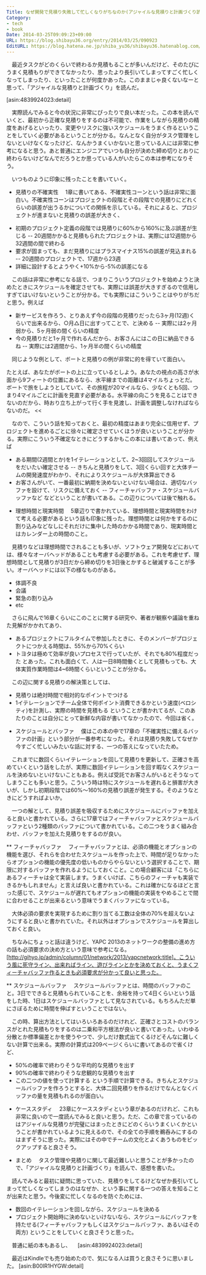 ```yaml
---
Title: なぜ開発で見積り失敗して忙しくなりがちなのか(アジャイルな見積りと計画づくり読んだ)
Category:
- tech
- book
Date: 2014-03-25T09:09:23+09:00
URL: https://blog.shibayu36.org/entry/2014/03/25/090923
EditURL: https://blog.hatena.ne.jp/shiba_yu36/shibayu36.hatenablog.com/atom/entry/12921228815720558799
---
```


　最近タスクがどのくらいで終わるか見積もることが多いんだけど、そのたびにうまく見積もりができてなかったり、思ったより長引いてしまってすごく忙しくなってしまったり、といったことが何度かあった。このままじゃ良くないなーと思って、「アジャイルな見積りと計画づくり」を読んだ。

[asin:4839924023:detail]

　実際読んでみると今の状況に非常にぴったりで良い本だった。この本を読んでいくと、最初から正確な見積りをするのは不可能で、作業をしながら見積りの精度をあげるといったり、変更やリスクに強いスケジュールをうまく作るということをしていく必要があるということが分かる。なんとなく自分がタスク管理をしないといけなくなったけど、なんかうまくいかないと思っている人には非常に参考になると思う。あと普通にエンジニアでいつも自分が決めた締め切りとおりに終わらないけどなんでだろうとか思っている人がいたらこの本は参考になりそう。

　いつものように印象に残ったことを書いていく。


* 見積りの不確実性
　1章に書いてある、不確実性コーンという話は非常に面白い。不確実性コーンはプロジェクトの段階とその段階での見積りにどれくらいの誤差が出うるかについての関係を示している。それによると、プロジェクトが進まないと見積りの誤差が大きく、
- 初期のプロジェクト定義の段階では見積りに60%から160%に及ぶ誤差が生じる
-- 20週間かかると見積もられたプロジェクトは、実際には12週間から32週間の間で終わる
- 要求が固まっても、まだ見積りにはプラスマイナス15%の誤差が見込まれる
-- 20週間のプロジェクトで、17週から23週
- 詳細に設計するとようやく+10%から-5%の誤差になる

　この話は非常に参考になる話で、つまりこういうプロジェクトを始めようと決めたときにスケジュールを確定させても、実際には誤差が大きすぎるので信用しすぎてはいけないということが分かる。でも実際にはこういうことはやりがちだと思う。例えば
- 新サービスを作ろう、とりあえず今の段階の見積りだったら3ヶ月(12週)くらいで出来るから、○月△日に出すってことで、と決める
-- 実際には2ヶ月弱から、5ヶ月弱の間くらいの精度
- 今の見積りだと1ヶ月で作れるんだから、お客さんにはこの日に納品できるね
-- 実際には2週間から、1ヶ月半の間くらいの精度

　同じような例として、ボートと見積りの例が非常に的を得ていて面白い。
>>
たとえば、あなたがボートの上に立っているとしよう。あなたの視点の高さが水面から9フィートの位置にあるなら、水平線までの距離は4マイルちょっとだ。ボートで旅をしようとしていて、その旅程が20マイルなら、少なくとも5回、つまり4マイルごとに計画を見直す必要がある。水平線の向こうを見ることはできないのだから、時おり立ち上がって行く手を見渡し、計画を調整しなければならないのだ。
<<

　なので、こういう話を知っておくと、最初の精度はあまり完全に信用せず、プロジェクトを進めるごとに徐々に確定させていくほうが良いということが分かる。実際にこういう不確定なときにどうするかもこの本には書いてあって、例えば
- ある期間(2週間とか)を1イテレーションとして、2~3回回してスケジュールをだいたい確定させる
-- きちんと見積りをして、3回くらい回すと大体チームの開発速度がわかり、それによりスケジュールが大体算出できる
- お客さんがいて、一番最初に納期を決めないといけない場合は、適切なバッファを設けて、リスクに備えておく
-- フィーチャバッファ・スケジュールバッファなど
などということが書いてある。この辺りについては後で触れる。


* 理想時間と現実時間
　5章辺りで書かれている、理想時間と現実時間をわけて考える必要があるという話も印象に残った。理想時間とは何かをするのに割り込みなどなしにそれだけに集中した時のかかる時間であり、現実時間とはカレンダー上の時間のこと。

　見積りなどは理想時間でされることも多いが、ソフトウェア開発などにおいては、様々なオーバヘッドがあることも考慮する必要がある。これを考慮せず、理想時間として見積りが3日だから締め切りを3日後とかすると破滅することが多い。オーバヘッドには以下の様なものがある。
- 体調不良
- 会議
- 緊急の割り込み
- etc

　さらに飛んで16章くらいにこのことに関する研究や、著者が観察や議論を重ねた見解がかかれてあり、
- あるプロジェクトにフルタイムで参加したときに、そのメンバーがプロジェクトにつかえる時間は、55%から70%くらい
- トヨタは極めて効率が良いプロセスで行っていたが、それでも80%程度だった
とあった。これも面白くて、人は一日8時間働くとして見積もっても、大体実質作業時間は4~6時間くらいということが分かる。

　この辺に関する見積りの解決策としては、
- 見積りは絶対時間で相対的なポイントでつける
- 1イテレーションでチーム全体で何ポイント消費できるかという速度(ベロシティ)を計測し、実際の時間を見積もる
ということが書かれてるが、このあたりのことは自分にとって新鮮な内容が書いてなかったので、今回は省く。


* スケジュールとバッファ
　僕はこの本の中で17章の「不確実性に備えるバッファの計画」という部分が一番参考になった。それは見積り失敗してなぜか今すごく忙しいみたいな話に対する、一つの答えになっていたため。

　これまでに数回くらいイテレーションを回して見積りを更新して、正確さを高めていくという話をしたが、実際に数回イテレーションを回す暇なくスケジュールを決めないといけないこともある。例えば受託でお客さんがいるとそうなってしまうことも多いと思う。こういう時は特にスケジュールを遅れると損害が大きいが、しかし初期段階では60%〜160%の見積り誤差が発生する。そのようなときにどうすればよいか。

　一つの解として、見積り誤差を吸収するためにスケジュールにバッファを加えると良いと書かれている。さらに17章ではフィーチャバッファとスケジュールバッファという2種類のバッファについて書かれている。この二つをうまく組み合わせ、バッファを加えた見積りをするのが良い。

** フィーチャバッファ
　フィーチャバッファとは、必須の機能とオプションの機能を選び、それらを合わせたスケジュールを作った上で、時間が足りなかったらオプションの機能の優先度の低いものからやらないという選択することで、期限に対するバッファを作れるようにしておくこと。この場合顧客には「こちらにあるフィーチャは全て実装します。うまくいけば、こちらのフィーチャも実装できるかもしれません」と言えば良いと書かれている。これは確かになるほどと言った感じで、スケジュールが遅れてもオプションの機能の実装をやめることで間に合わせることが出来るという意味でうまくバッファになっている。

　大体必須の要求を実現するために割り当てる工数は全体の70%を超えないようにすると良いと書かれていた。それ以外はオプションでスケジュールを算出しておくと良い。

　ちなみにちょっと話は違うけど、YAPC 2013のネットワークの整備の進め方の話も必須要求の決め方という意味で参考になる。[http://gihyo.jp/admin/column/01/network/2013/yapcnetwork:title]。こういう風に死守ライン、出来ればライン、遊びラインとかを決めておくと、うまくフィーチャバッファ作るときも必須要求が分かって良いと思った。

** スケジュールバッファ
　スケジュールバッファとは、時間のバッファのこと。3日でできると見積もられていることを、余裕を持って4日くらいという話をした時、1日はスケジュールバッファとして見なされている。もちろんただ単にさぼるために時間を伸ばすということではない。

　この時、算出方法としてはいろいろあるのだけれど、正確さとコストのバランスがとれた見積もりをするのは二乗和平方根法が良いと書いてあった。いわゆる分散とか標準偏差とかを使うやつで、少しだけ数式出てくるけどそんなに難しくない計算で出来る。実際の計算式は209ページくらいに書いてあるので省くけど、
- 50%の確率で終わりそうな平均的な見積りを出す
- 90%の確率で終わりそうな悲観的な見積りを出す
- この二つの値を使って計算する
という手順で計算できる。きちんとスケジュールバッファを作ろうとすると、大体二回見積りを作るだけでなんとなくバッファの量を見積もれるのが面白い。


* ケーススタディ
　23章にケーススタディという章があるのだけれど、これも非常に良いので一度読んでみると良いと思う。ただ、この章で言っているのはアジャイルな見積りが完璧にはまったときにどのくらいうまくいくかということが書かれているように見えるので、その全ての手順を鵜呑みにするのはまずそうに思った。実際にはその中でチームの文化とよくあうものをピックアップすると良さそう。


* まとめ
　タスク管理や見積りに関して最近難しいと思うことが多かったので、「アジャイルな見積りと計画づくり」を読んで、感想を書いた。

　読んでみると最初に疑問に思っていた、見積りをしてるけどなぜか長引いてしまって忙しくなってしまうのはなぜか、という事に関する一つの答えを知ることが出来たと思う。今後変に忙しくなるのを防ぐためには、
- 数回のイテレーションを回しながら、スケジュールを決める
- プロジェクト開始時に決めないといけないなら、スケジュールにバッファを持たせる(フィーチャバッファもしくはスケジュールバッファ、あるいはその両方)
ということをしていくと良さそうと思った。

　普通に紙の本もあるし、
　[asin:4839924023:detail]

　最近はKindleでも売り始めたので、気になる人は買うと良さそうに思いました。
[asin:B00IR1HYGW:detail]

